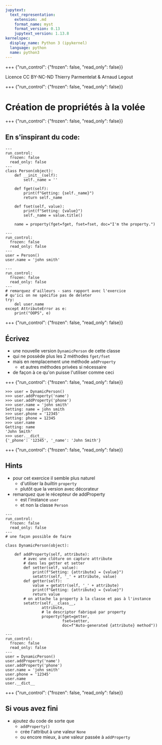```yaml
---
jupytext:
  text_representation:
    extension: .md
    format_name: myst
    format_version: 0.13
    jupytext_version: 1.13.8
kernelspec:
  display_name: Python 3 (ipykernel)
  language: python
  name: python3
---
```


+++ {"run_control": {"frozen": false, "read_only": false}}

<div class="licence">
<span>Licence CC BY-NC-ND</span>
<span>Thierry Parmentelat &amp; Arnaud Legout</span>
</div>

+++ {"run_control": {"frozen": false, "read_only": false}}

# Création de propriétés à la volée

+++ {"run_control": {"frozen": false, "read_only": false}}

## En s'inspirant du code:

```{code-cell} ipython3
---
run_control:
  frozen: false
  read_only: false
---
class Person(object):
    def __init__(self):
        self._name = ''

    def fget(self):
        print(f"Getting: {self._name}")
        return self._name

    def fset(self, value):
        print(f"Setting: {value}")
        self._name = value.title()

    name = property(fget=fget, fset=fset, doc="I'm the property.")
```

```{code-cell} ipython3
---
run_control:
  frozen: false
  read_only: false
---
user = Person()
user.name = 'john smith'
```

```{code-cell} ipython3
---
run_control:
  frozen: false
  read_only: false
---
# remarquez d'ailleurs - sans rapport avec l'exercice
# qu'ici on ne spécifie pas de deleter
try:
    del user.name
except AttributeError as e:
    print("OOPS", e)
```

+++ {"run_control": {"frozen": false, "read_only": false}}

## Écrivez 

* une nouvelle version `DynamicPerson` de cette classe 
* qui ne possède plus les 2 méthodes `fget/fset`
* mais en remplacement une méthode `addProperty`
  * et autres méthodes privées si nécessaire
* de façon à ce qu'on puisse l'utiliser comme ceci

+++ {"run_control": {"frozen": false, "read_only": false}}

```
>>> user = DynamicPerson()
>>> user.addProperty('name')
>>> user.addProperty('phone')
>>> user.name = 'john smith'
Setting: name = john smith
>>> user.phone = '12345'
Setting: phone = 12345
>>> user.name
Getting: name
'John Smith'
>>> user.__dict__
{'_phone': '12345', '_name': 'John Smith'}
```

+++ {"run_control": {"frozen": false, "read_only": false}}

## Hints

* pour cet exercice il semble plus naturel 
  * d'utiliser la *builtin* `property`
  * plutôt que la version avec décorateur
* remarquez que le récepteur de addProperty
  * est l'instance `user` 
  * et non la classe `Person`

```{code-cell} ipython3
---
run_control:
  frozen: false
  read_only: false
---
# une façon possible de faire

class DynamicPerson(object):

    def addProperty(self, attribute):
        # avec une clôture on capture attribute
        # dans les getter et setter
        def setter(self, value):
            print(f"Setting: {attribute} = {value}")
            setattr(self, '_' + attribute, value)
        def getter(self):
            value = getattr(self, '_' + attribute)
            print(f"Getting: {attribute} = {value}")
            return value
        # on attache la property à la classe et pas à l'instance
        setattr(self.__class__,
                attribute,
                # le descriptor fabriqué par property
                property(fget=getter,
                         fset=setter,
                         doc=f"Auto-generated {attribute} method"))
```

```{code-cell} ipython3
---
run_control:
  frozen: false
  read_only: false
---
user = DynamicPerson()
user.addProperty('name')
user.addProperty('phone')
user.name = 'john smith'
user.phone = '12345'
user.name
user.__dict__
```

+++ {"run_control": {"frozen": false, "read_only": false}}

## Si vous avez fini

* ajoutez du code de sorte que
  * `addProperty()`
  * crée l'attribut à une valeur `None`
  * ou encore mieux, à une valeur passée à `addProperty`
